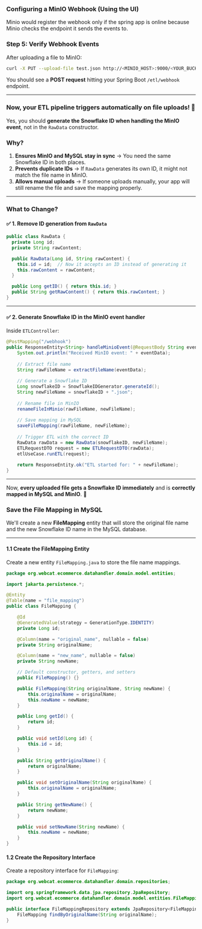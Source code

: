 ### **Configuring a MinIO Webhook (Using the UI)**  
Minio would register the webhook only if the spring app is online because Minio checks the endpoint it sends the events to.


### **Step 5: Verify Webhook Events**
After uploading a file to MinIO:
```sh
curl -X PUT --upload-file test.json http://<MINIO_HOST>:9000/<YOUR_BUCKET>/test.json
```
You should see a **POST request** hitting your Spring Boot `/etl/webhook` endpoint.

---

### **Now, your ETL pipeline triggers automatically on file uploads! 🚀**


Yes, you should **generate the Snowflake ID when handling the MinIO event**, not in the `RawData` constructor.

### **Why?**  
1. **Ensures MinIO and MySQL stay in sync** → You need the same Snowflake ID in both places.  
2. **Prevents duplicate IDs** → If `RawData` generates its own ID, it might not match the file name in MinIO.  
3. **Allows manual uploads** → If someone uploads manually, your app will still rename the file and save the mapping properly.  

---

### **What to Change?**
#### ✅ **1. Remove ID generation from `RawData`**  
```java
public class RawData {
  private Long id;
  private String rawContent;

  public RawData(Long id, String rawContent) {
    this.id = id;  // Now it accepts an ID instead of generating it
    this.rawContent = rawContent;
  }

  public Long getID() { return this.id; }
  public String getRawContent() { return this.rawContent; }
}
```

---

#### ✅ **2. Generate Snowflake ID in the MinIO event handler**  
Inside `ETLController`:
```java
@PostMapping("/webhook")
public ResponseEntity<String> handleMinioEvent(@RequestBody String eventData) {
    System.out.println("Received MinIO event: " + eventData);
    
    // Extract file name
    String rawFileName = extractFileName(eventData);
    
    // Generate a Snowflake ID
    Long snowflakeID = SnowflakeIDGenerator.generateId();
    String newFileName = snowflakeID + ".json";
    
    // Rename file in MinIO
    renameFileInMinio(rawFileName, newFileName);
    
    // Save mapping in MySQL
    saveFileMapping(rawFileName, newFileName);
    
    // Trigger ETL with the correct ID
    RawData rawData = new RawData(snowflakeID, newFileName);
    ETLRequestDTO request = new ETLRequestDTO(rawData);
    etlUseCase.runETL(request);
    
    return ResponseEntity.ok("ETL started for: " + newFileName);
}
```

---

Now, **every uploaded file gets a Snowflake ID immediately** and is **correctly mapped in MySQL and MinIO**. 🚀


### **Save the File Mapping in MySQL**
We'll create a new **FileMapping** entity that will store the original file name and the new Snowflake ID name in the MySQL database.

---

#### **1.1 Create the FileMapping Entity**

Create a new entity `FileMapping.java` to store the file name mappings.

```java
package org.webcat.ecommerce.datahandler.domain.model.entities;

import jakarta.persistence.*;

@Entity
@Table(name = "file_mapping")
public class FileMapping {

    @Id
    @GeneratedValue(strategy = GenerationType.IDENTITY)
    private Long id;

    @Column(name = "original_name", nullable = false)
    private String originalName;

    @Column(name = "new_name", nullable = false)
    private String newName;

    // Default constructor, getters, and setters
    public FileMapping() {}

    public FileMapping(String originalName, String newName) {
        this.originalName = originalName;
        this.newName = newName;
    }

    public Long getId() {
        return id;
    }

    public void setId(Long id) {
        this.id = id;
    }

    public String getOriginalName() {
        return originalName;
    }

    public void setOriginalName(String originalName) {
        this.originalName = originalName;
    }

    public String getNewName() {
        return newName;
    }

    public void setNewName(String newName) {
        this.newName = newName;
    }
}
```

#### **1.2 Create the Repository Interface**

Create a repository interface for `FileMapping`:

```java
package org.webcat.ecommerce.datahandler.domain.repositories;

import org.springframework.data.jpa.repository.JpaRepository;
import org.webcat.ecommerce.datahandler.domain.model.entities.FileMapping;

public interface FileMappingRepository extends JpaRepository<FileMapping, Long> {
    FileMapping findByOriginalName(String originalName);
}
```